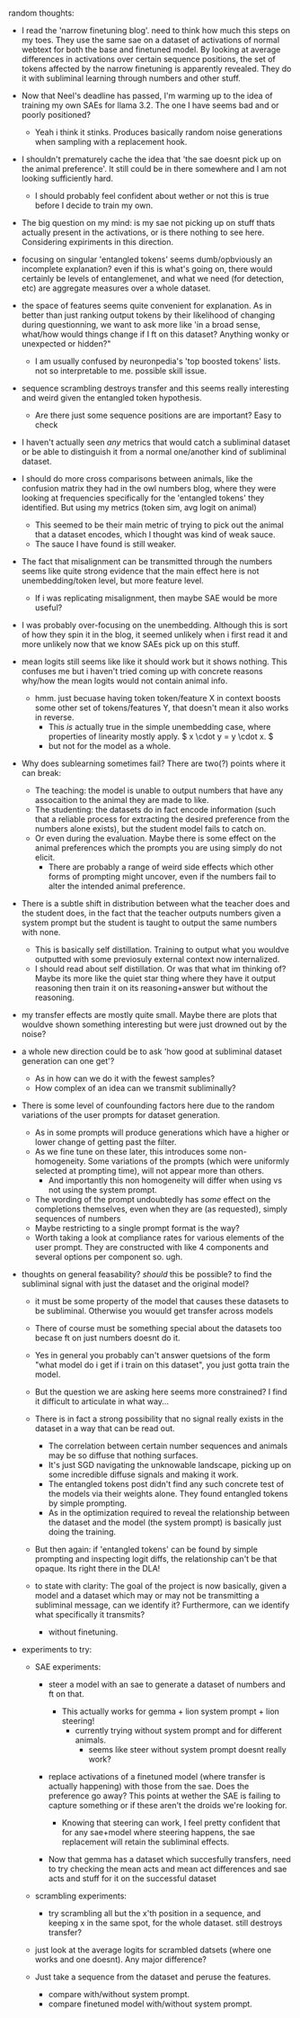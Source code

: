 random thoughts:
 - I read the 'narrow finetuning blog'. need to think how much this steps on my toes. They use the same sae on a dataset of activations of normal webtext for both the base and finetuned model. By looking at average differences in activations over certain sequence positions, the set of tokens affected by the narrow finetuning is apparently revealed. They do it with subliminal learning through numbers and other stuff. 

 - Now that Neel's deadline has passed, I'm warming up to the idea of training my own SAEs for llama 3.2. The one I have seems bad and or poorly positioned?
   - Yeah i think it stinks. Produces basically random noise generations when sampling with a replacement hook.
 - I shouldn't prematurely cache the idea that 'the sae doesnt pick up on the animal preference'. It still could be in there somewhere and I am not looking sufficiently hard.
    - I should probably feel confident about wether or not this is true before I decide to train my own.


 - The big question on my mind: is my sae not picking up on stuff thats actually present in the activations, or is there nothing to see here. Considering expiriments in this direction.

 - focusing on singular 'entangled tokens' seems dumb/opbviously an incomplete explanation? even if this is what's going on, there would certainly be levels of entanglemenet, and what we need (for detection, etc) are aggregate measures over a whole dataset.

 - the space of features seems quite convenient for explanation. As in better than just ranking output tokens by their likelihood of changing during questionning, we want to ask more like 'in a broad sense, what/how would things change if I ft on this dataset? Anything wonky or unexpected or hidden?"
    - I am usually  confused by neuronpedia's 'top boosted tokens' lists. not so interpretable to me. possible skill issue.

  - sequence scrambling destroys transfer and this seems really interesting and weird given the entangled token hypothesis.
    - Are there just some sequence positions are are important? Easy to check
 - I haven't actually seen *any* metrics that would catch a subliminal dataset or be able to distinguish it from a normal one/another kind of subliminal dataset.
 - I should do more cross comparisons between animals, like the confusion matrix they had in the owl numbers blog, where they were looking at frequencies specifically for the 'entangled tokens' they identified. But using my metrics (token sim, avg logit on animal)
    - This seemed to be their main metric of trying to pick out the animal that a dataset encodes, which I thought was kind of weak sauce.
    - The sauce I have found is still weaker.

 - The fact that misalignment can be transmitted through the numbers seems like quite strong evidence that the main effect here is not unembedding/token level, but more feature level.
     - If i was replicating misalignment, then maybe SAE would be more useful?

 - I was probably over-focusing on the unembedding. Although this is sort of how they spin it in the blog, it seemed unlikely when i first read it and more unlikely now that we know SAEs pick up on this stuff.

 - mean logits still seems like like it should work but it shows nothing. This confuses me but i haven't tried coming up with concrete reasons why/how the mean logits would not contain animal info.
    - hmm. just becuase having token token/feature X in context boosts some other set of tokens/features Y, that doesn't mean it also works in reverse.
      - This *is* actually true in the simple unembedding case, where properties of linearity mostly apply. $ x \cdot y = y \cdot x. $
      - but not for the model as a whole.

 - Why does sublearning sometimes fail? There are two(?) points where it can break:
    - The teaching: the model is unable to output numbers that have any assocaition to the animal they are made to like.
    - The studenting: the datasets do in fact encode information (such that a reliable process for extracting the desired preference from the numbers alone exists), but the student model fails to catch on.
    - Or even during the evaluation. Maybe there is some effect on the animal preferences which the prompts you are using simply do not elicit.
      - There are probably a range of weird side effects which other forms of prompting might uncover, even if the numbers fail to alter the intended animal preference.

 - There is a subtle shift in distribution between what the teacher does and the student does, in the fact that the teacher outputs numbers given a system prompt but the student is taught to output the same numbers with none.
    - This is basically self distillation. Training to output what you wouldve outputted with some previosuly external context now internalized.
    - I should read about self distillation. Or was that what im thinking of? Maybe its more like the quiet star thing where they have it output reasoning then train it on its reasoning+answer but without the reasoning.

 - my transfer effects are mostly quite small. Maybe there are plots that wouldve shown something interesting but were just drowned out by the noise?

 - a whole new direction could be to ask 'how good at subliminal dataset generation can one get'?
   - As in how can we do it with the fewest samples?
   - How complex of an idea can we transmit subliminally?

 - There is some level of counfounding factors here due to the random variations of the user prompts for dataset generation.
   - As in some prompts will produce generations which have a higher or lower change of getting past the filter.
   - As we fine tune on these later, this introduces some non-homogeneity. Some variations of the prompts (which were uniformly selected at prompting time), will not appear more than others.
      - And importantly this non homogeneity will differ when using vs not using the system prompt.
   - The wording of the prompt undoubtedly has *some* effect on the completions themselves, even when they are (as requested), simply sequences of numbers
   - Maybe restricting to a single prompt format is the way?
   - Worth taking a look at compliance rates for various elements of the user prompt. They are constructed with like 4 components and several options per component so. ugh.

 - thoughts on general feasability? *should* this be possible? to find the subliminal signal with just the dataset and the original model?
   - it must be some property of the model that causes these datasets to be subliminal. Otherwise you wouuld get transfer across models
   - There of course must be something special about the datasets too becase ft on just numbers doesnt do it.
   - Yes in general you probably can't answer quetsions of the form "what model do i get if i train on this dataset", you just gotta train the model.
   - But the question we are asking here seems more constrained? I find it difficult to articulate in what way...
   - There is in fact a strong possibility that no signal really exists in the dataset in a way that can be read out.
      - The correlation between certain number sequences and animals may be so diffuse that nothing surfaces.
      - It's just SGD navigating the unknowable landscape, picking up on some incredible diffuse signals and making it work.
      - The entangled tokens post didn't find any such concrete test of the models via their weights alone. They found entangled tokens by simple prompting.
      - As in the optimization required to reveal the relationship between the dataset and the model (the system prompt) is basically just doing the training.
   - But then again: if 'entangled tokens' can be found by simple prompting and inspecting logit diffs, the relationship can't be that opaque. Its right there in the DLA!
   
   - to state with clarity: The goal of the project is now basically, given a model and a dataset which may or may not be transmitting a subliminal message, can we identify it? Furthermore, can we identify what specifically it transmits?
      - without finetuning.
      

 - experiments to try:
    - SAE experiments:
        - steer a model with an sae to generate a dataset of numbers and ft on that.
           - This actually works for gemma + lion system prompt + lion steering!
             - currently trying without system prompt and for different animals.
               - seems like steer without system prompt doesnt really work?

        - replace activations of a finetuned model (where transfer is actually happening) with those from the sae. Does the preference go away? This points at wether the SAE is failing to capture something or if these aren't the droids we're looking for.
           - Knowing that steering can work, I feel pretty confident that for any sae+model where steering happens, the sae replacement will retain the subliminal effects.

        - Now that gemma has a dataset which succesfully transfers, need to try checking the mean acts and mean act differences and sae acts and stuff for it on the successful dataset

    - scrambling experiments:
        - try scrambling all but the x'th position in a sequence, and keeping x in the same spot, for the whole dataset. still destroys transfer?
      
   - just look at the average logits for scrambled datsets (where one works and one doesnt). Any major difference?

   - Just take a sequence from the dataset and peruse the features.
      - compare with/without system prompt.
      - compare finetuned model with/without system prompt.